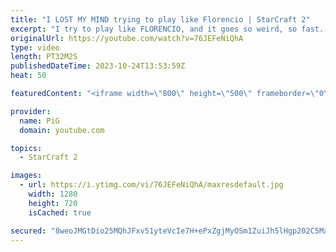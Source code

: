 ```yaml
---
title: "I LOST MY MIND trying to play like Florencio | StarCraft 2"
excerpt: "I try to play like FLORENCIO, and it goes so weird, so fast. I can't believe how much I have to change to get anywhere close to the madness that is Florencio's playstyle. Absolutely ridiculous.  🧜Florencio Files Playlist: https://www.youtube.com/playlist?list=PLFUDU8AOevUfznFLMRCxI0ez9HZTyL6Tk 🧜Florencio"
originalUrl: https://youtube.com/watch?v=76JEFeNiQhA
type: video
length: PT32M2S
publishedDateTime: 2023-10-24T13:53:59Z
heat: 50

featuredContent: "<iframe width=\"800\" height=\"500\" frameborder=\"0\" src=\"https://www.youtube.com/embed/76JEFeNiQhA\" allow=\"accelerometer; autoplay; encrypted-media; gyroscope; picture-in-picture\" allowfullscreen></iframe>"

provider:
  name: PiG
  domain: youtube.com

topics:
  - StarCraft 2

images:
  - url: https://i.ytimg.com/vi/76JEFeNiQhA/maxresdefault.jpg
    width: 1280
    height: 720
    isCached: true

secured: "8weoJMGtDio25MQhJFxv51yteVcIe7H+ePxZgjMyOSm1ZuiJh5lHgp202C5MaZO5v9HJVBt1gkeIWrBezVUC1BKFkBhNBZZKVOp53hGmtxT9L9F/vplKOvGrHQjxNb/ZNdIy4g2a9R47KXQh2BKk6/4/XHR+rM2TjkppLmVwRX95kPQVjpGTkHIyDWI4bLj0hBydOTaZSREI6D30ZY1ZAdALbZc4pn2G720B4JwgHO7i3ad2PtjFlbbhZL4UJ9tFKxYBq8BA28upzx4lCXE5nXWncf4MWK8fYJkr9A/4RtZMa9j5kljsQxr8nJeLmLQY3zNtk/kp9CuFW7TqBmI3V6br7+zvGWg+WGzSstochmKciOWBW+vee6uVa9Q7rfwW74l0MSf5B66XiLILkFQtqIwSt9H2KODDdtlDuFPla9I=;WTeXpAugTIRW40aZpNXsqg=="
---
```


